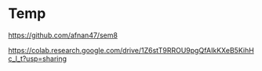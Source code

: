 # Temp

https://github.com/afnan47/sem8

https://colab.research.google.com/drive/1Z6stT9RROU9pgQfAIkKXeB5KihHc_l_t?usp=sharing
